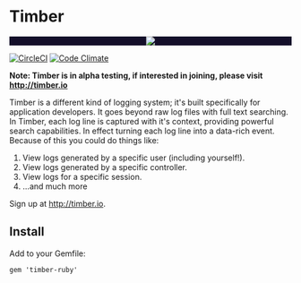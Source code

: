 # Timber

<p align="center" style="background: #140f2a;">
<a href="http://github.com/timberio/timber-ruby"><img src="http://res.cloudinary.com/timber/image/upload/c_scale,w_537/v1464797600/how-it-works_sfgfjp.gif" /></a>
</p>

[![CircleCI](https://circleci.com/gh/timberio/timber-ruby/tree/master.svg?style=svg)](https://circleci.com/gh/timberio/timber-ruby/tree/master)
[![Code Climate](https://codeclimate.com/github/timberio/timber-ruby/badges/gpa.svg)](https://codeclimate.com/github/timberio/timber-ruby)

**Note: Timber is in alpha testing, if interested in joining, please visit http://timber.io**

Timber is a different kind of logging system; it's built specifically for application developers. It goes beyond raw log files with full text searching. In Timber, each log line is captured with it's context, providing powerful search capabilities. In effect turning each log line into a data-rich event. Because of this you could do things like:

1. View logs generated by a specific user (including yourself!).
2. View logs generated by a specific controller.
3. View logs for a specific session.
4. ...and much more

Sign up at http://timber.io.


## Install

Add to your Gemfile:

```
gem 'timber-ruby'
```
